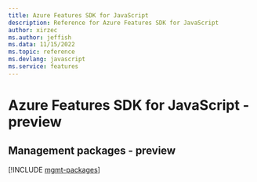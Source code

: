 ```yaml
---
title: Azure Features SDK for JavaScript
description: Reference for Azure Features SDK for JavaScript
author: xirzec
ms.author: jeffish
ms.data: 11/15/2022
ms.topic: reference
ms.devlang: javascript
ms.service: features
---
```

# Azure Features SDK for JavaScript - preview

## Management packages - preview
[!INCLUDE [mgmt-packages](features-mgmt-index.md)]